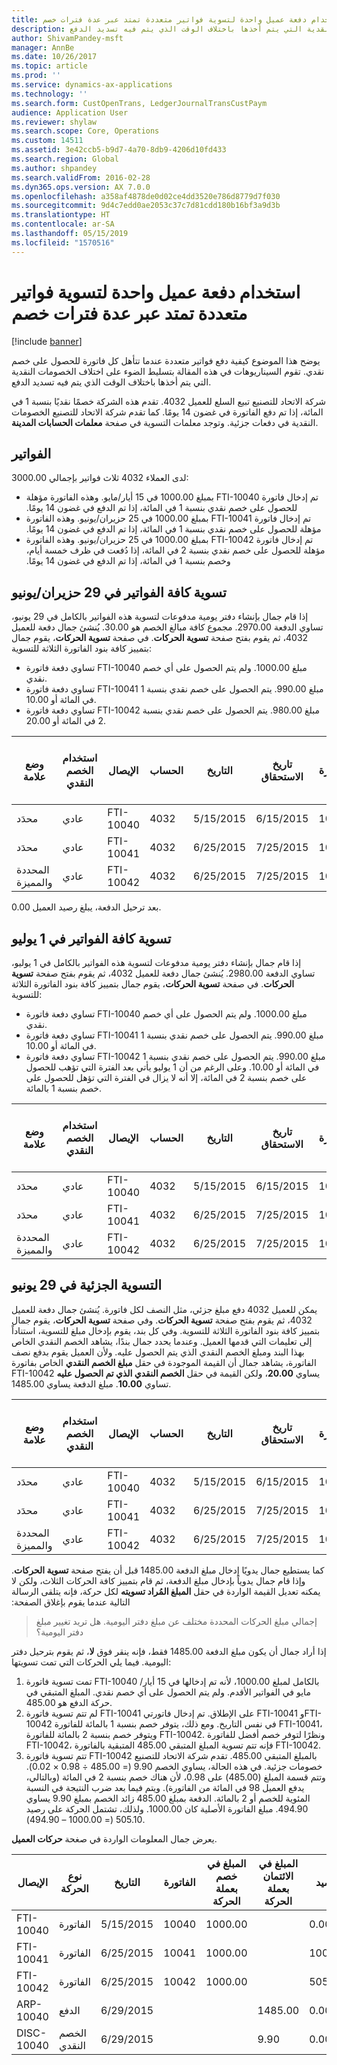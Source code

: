 ```yaml
---
title: استخدام دفعة عميل واحدة لتسوية فواتير متعددة تمتد عبر عدة فترات خصم
description: يوضح هذا الموضوع كيفية دفع فواتير متعددة عندما تتأهل كل فاتورة للحصول على خصم نقدي. تقوم السيناريوهات في هذه المقالة بتسليط الضوء على اختلاف الخصومات النقدية التي يتم أخذها باختلاف الوقت الذي يتم فيه تسديد الدفع.
author: ShivamPandey-msft
manager: AnnBe
ms.date: 10/26/2017
ms.topic: article
ms.prod: ''
ms.service: dynamics-ax-applications
ms.technology: ''
ms.search.form: CustOpenTrans, LedgerJournalTransCustPaym
audience: Application User
ms.reviewer: shylaw
ms.search.scope: Core, Operations
ms.custom: 14511
ms.assetid: 3e42ccb5-b9d7-4a70-8db9-4206d10fd433
ms.search.region: Global
ms.author: shpandey
ms.search.validFrom: 2016-02-28
ms.dyn365.ops.version: AX 7.0.0
ms.openlocfilehash: a358af4878de0d02ce4dd3520e786d8779d7f030
ms.sourcegitcommit: 9d4c7edd0ae2053c37c7d81cdd180b16bf3a9d3b
ms.translationtype: HT
ms.contentlocale: ar-SA
ms.lasthandoff: 05/15/2019
ms.locfileid: "1570516"
---
```

# <a name="use-a-customer-payment-to-settle-multiple-invoices-that-span-multiple-discount-periods"></a>استخدام دفعة عميل واحدة لتسوية فواتير متعددة تمتد عبر عدة فترات خصم

[!include [banner](../includes/banner.md)]

يوضح هذا الموضوع كيفية دفع فواتير متعددة عندما تتأهل كل فاتورة للحصول على خصم نقدي. تقوم السيناريوهات في هذه المقالة بتسليط الضوء على اختلاف الخصومات النقدية التي يتم أخذها باختلاف الوقت الذي يتم فيه تسديد الدفع.

‏‫شركة الاتحاد للتصنيع تبيع السلع للعميل 4032. تقدم هذه الشركة خصمًا نقديًا بنسبة 1 في المائة، إذا تم دفع الفاتورة في غضون 14 يومًا.‬ كما تقدم شركة الاتحاد للتصنيع الخصومات النقدية في دفعات جزئية. وتوجد معلمات التسوية في صفحة **معلمات الحسابات المدينة**.

## <a name="invoices"></a>الفواتير
لدى العملاء 4032 ثلاث فواتير بإجمالي 3000.00:

-   ‏‫تم إدخال فاتورة FTI-10040 بمبلغ 1000.00 في 15 أيار/مايو. وهذه الفاتورة مؤهلة للحصول على خصم نقدي بنسبة 1 في المائة، إذا تم الدفع في غضون 14 يومًا.‬
-   ‏‫تم إدخال فاتورة FTI-10041 بمبلغ 1000.00 في 25 حزيران/يونيو. وهذه الفاتورة مؤهلة للحصول على خصم نقدي بنسبة 1 في المائة، إذا تم الدفع في غضون 14 يومًا.‬
-   ‏‫تم إدخال فاتورة FTI-10042 بمبلغ 1000.00 في 25 حزيران/يونيو. وهذه الفاتورة مؤهلة للحصول على خصم نقدي بنسبة 2 في المائة، إذا دُفعت في ظرف خمسة أيام، وخصم بنسبة 1 في المائة، إذا تم الدفع في غضون 14 يومًا.‬

## <a name="settle-all-invoices-on-june-29"></a>تسوية كافة الفواتير في 29 حزيران/يونيو
إذا قام جمال بإنشاء دفتر يومية مدفوعات لتسوية هذه الفواتير بالكامل في 29 يونيو، تساوي الدفعة 2970.00. مجموع كافة مبالغ الخصم هو 30.00. يُنشئ جمال دفعة للعميل 4032، ثم يقوم بفتح صفحة **تسوية الحركات**. في صفحة **تسوية الحركات**، يقوم جمال بتمييز كافة بنود الفاتورة الثلاثة للتسوية:

-   تساوي دفعة فاتورة FTI-10040 مبلغ 1000.00. ولم يتم الحصول على أي خصم نقدي.
-   تساوي دفعة فاتورة FTI-10041 مبلغ 990.00. يتم الحصول على خصم نقدي بنسبة 1 في المائة أو 10.00.
-   تساوي دفعة فاتورة FTI-10042 مبلغ 980.00. يتم الحصول على خصم نقدي بنسبة 2 في المائة أو 20.00.

| وضع علامة                     | استخدام الخصم النقدي | الإيصال   | الحساب | التاريخ      | تاريخ الاستحقاق  | الفاتورة | المبلغ في خصم بعملة الحركة | المبلغ في الائتمان بعملة الحركة | عملة | المبلغ المراد تسويته |
|--------------------------|-------------------|-----------|---------|-----------|-----------|---------|--------------------------------------|---------------------------------------|----------|------------------|
| محدَد                 | عادي            | FTI-10040 | 4032    | 5/15/2015 | 6/15/2015 | 10040   | 1000.00                             |                                       | دولار أمريكي      | 1000.00         |
| محدَد                 | عادي            | FTI-10041 | 4032    | 6/25/2015 | 7/25/2015 | 10041   | 1000.00                             |                                       | دولار أمريكي      | 990.00           |
| المحددة والمميزة | عادي            | FTI-10042 | 4032    | 6/25/2015 | 7/25/2015 | 10042   | 1000.00                             |                                       | دولار أمريكي      | 980.00           |

بعد ترحيل الدفعة، يبلغ رصيد العميل 0.00.

## <a name="settle-all-invoices-on-july-1"></a>تسوية كافة الفواتير في 1 يوليو
إذا قام جمال بإنشاء دفتر يومية مدفوعات لتسوية هذه الفواتير بالكامل في 1 يوليو، تساوي الدفعة 2980.00. يُنشئ جمال دفعة للعميل 4032، ثم يقوم بفتح صفحة **تسوية الحركات**. في صفحة **تسوية الحركات**، يقوم جمال بتمييز كافة بنود الفاتورة الثلاثة للتسوية:

-   تساوي دفعة فاتورة FTI-10040 مبلغ 1000.00. ولم يتم الحصول على أي خصم نقدي.
-   تساوي دفعة فاتورة FTI-10041 مبلغ 990.00. يتم الحصول على خصم نقدي بنسبة 1 في المائة أو 10.00.
-   تساوي دفعة فاتورة FTI-10042 مبلغ 990.00. يتم الحصول على خصم نقدي بنسبة 1 في المائة أو 10.00. وعلى الرغم من أن 1 يوليو يأتي بعد الفترة التي تؤهب للحصول على خصم بنسبة 2 في المائة، إلا أنه لا يزال في الفترة التي تؤهل للحصول على خصم بنسبة 1 بالمائة.

| وضع علامة                     | استخدام الخصم النقدي | الإيصال   | الحساب | التاريخ      | تاريخ الاستحقاق  | الفاتورة | المبلغ في خصم بعملة الحركة | المبلغ في الائتمان بعملة الحركة | عملة | المبلغ المراد تسويته |
|--------------------------|-------------------|-----------|---------|-----------|-----------|---------|--------------------------------------|---------------------------------------|----------|------------------|
| محدَد                 | عادي            | FTI-10040 | 4032    | 5/15/2015 | 6/15/2015 | 10040   | 1000.00                             |                                       | دولار أمريكي      | 1000.00         |
| محدَد                 | عادي            | FTI-10041 | 4032    | 6/25/2015 | 7/25/2015 | 10041   | 1000.00                             |                                       | دولار أمريكي      | 990.00           |
| المحددة والمميزة | عادي            | FTI-10042 | 4032    | 6/25/2015 | 7/25/2015 | 10042   | 1000.00                             |                                       | دولار أمريكي      | 990.00           |

## <a name="partial-settlement-on-june-29"></a>التسوية الجزئية في 29 يونيو
يمكن للعميل 4032 دفع مبلغ جزئي، مثل النصف لكل فاتورة. يُنشئ جمال دفعة للعميل 4032، ثم يقوم بفتح صفحة **تسوية الحركات**. وفي صفحة **تسوية الحركات**، يقوم جمال بتمييز كافة بنود الفاتورة الثلاثة للتسوية. وفي كل بند، يقوم بإدخال مبلغ للتسوية، استناداً إلى تعليمات التي قدمها العميل. وعندما يحدد جمال بندًا، يشاهد الخصم النقدي الخاص بهذا البند ومبلغ الخصم النقدي الذي يتم الحصول عليه. ولأن العميل يقوم بدفع نصف الفاتورة، يشاهد جمال أن القيمة الموجودة في حقل **مبلغ الخصم النقدي** الخاص بفاتورة FTI-10042 يساوي **20.00**، ولكن القيمة في حقل **الخصم النقدي الذي تم الحصول عليه** تساوي **10.00**. مبلغ الدفعة يساوي 1485.00.

| وضع علامة                     | استخدام الخصم النقدي | الإيصال   | الحساب | التاريخ      | تاريخ الاستحقاق  | الفاتورة | المبلغ في خصم بعملة الحركة | المبلغ في الائتمان بعملة الحركة | عملة | المبلغ المراد تسويته |
|--------------------------|-------------------|-----------|---------|-----------|-----------|---------|--------------------------------------|---------------------------------------|----------|------------------|
| محدَد                 | عادي            | FTI-10040 | 4032    | 5/15/2015 | 6/15/2015 | 10040   | 1000.00                             |                                       | دولار أمريكي      | 500.00           |
| محدَد                 | عادي            | FTI-10041 | 4032    | 6/25/2015 | 7/25/2015 | 10041   | 1000.00                             |                                       | دولار أمريكي      | 495.00           |
| المحددة والمميزة | عادي            | FTI-10042 | 4032    | 6/25/2015 | 7/25/2015 | 10042   | 1000.00                             |                                       | دولار أمريكي      | 490.00           |

‏‫كما يستطيع جمال يدويًا إدخال مبلغ الدفعة 1485.00 قبل أن يفتح صفحة **تسوية الحركات**. وإذا قام جمال يدوياً بإدخال مبلغ الدفعة، ثم قام بتمييز كافة الحركات الثلاث، ولكن لا يمكنه تعديل القيمة الواردة في حقل **‬‏‫المبلغ المُراد تسويته** لكل حركة، فإنه يتلقى الرسالة التالية عندما يقوم بإغلاق الصفحة:‬

> إجمالي مبلغ الحركات المحددة مختلف عن مبلغ دفتر اليومية. هل تريد تغيير مبلغ دفتر اليومية؟

إذا أراد جمال أن يكون مبلغ الدفعة 1485.00 فقط، فإنه ينقر فوق **لا**، ثم يقوم بترحيل دفتر اليومية. فيما يلي الحركات التي تمت تسويتها:

1.  تمت تسوية فاتورة FTI-10040 بالكامل لمبلغ 1000.00، لأنه تم إدخالها في 15 أيار/مايو في الفواتير الأقدم. ولم يتم الحصول على أي خصم نقدي. المبلغ المتبقي في حركة الدفع هو 485.00.
2.  لم تتم تسوية فاتورة FTI-10041 على الإطلاق. تم إدخال فاتورتي FTI-10041 وFTI-10042 في نفس التاريخ. ومع ذلك، يتوفر خصم بنسبة 1 بالمائة للفاتورة FTI-10041، ويتوفر خصم بنسبة 2 بالمائة للفاتورة FTI-10042. ونظرًا لتوفر خصم أفضل للفاتورة FTI-10042، فإنه تتم تسوية المبلغ المتبقي 485.00 المتبقية بالفاتورة FTI-10042.
3.  تتم تسوية فاتورة FTI-10042 بالمبلغ المتبقي 485.00. تقدم شركة الاتحاد للتصنيع خصومات جزئية. في هذه الحالة، يساوي الخصم 9.90 (= 485.00 ÷ 0.98 × 0.02). وتتم قسمة المبلغ (485.00) على 0.98، لأن هناك خصم بنسبة 2 في المائة (وبالتالي، يدفع العميل 98 في المائة من الفاتورة). ويتم فيما بعد ضرب النتيجة في النسبة المئوية للخصم أو 2 بالمائة. الدفعة بمبلغ 485.00 زائد الخصم بمبلغ 9.90 يساوي 494.90. مبلغ الفاتورة الأصلية كان 1000.00. ولذلك، تشتمل الحركة على رصيد 505.10 (= 1000.00 – 494.90).

يعرض جمال المعلومات الواردة في صغحة **حركات العميل**.

| الإيصال    | نوع الحركة | التاريخ      | الفاتورة | المبلغ في خصم بعملة الحركة | المبلغ في الائتمان بعملة الحركة | الرصيد  | عملة |
|------------|------------------|-----------|---------|--------------------------------------|---------------------------------------|----------|----------|
| FTI-10040  | الفاتورة          | 5/15/2015 | 10040   | 1000.00                             |                                       | 0.00     | دولار أمريكي      |
| FTI-10041  | الفاتورة          | 6/25/2015 | 10041   | 1000.00                             |                                       | 1000.00 | دولار أمريكي      |
| FTI-10042  | الفاتورة          | 6/25/2015 | 10042   | 1000.00                             |                                       | 505.10   | دولار أمريكي      |
| ARP-10040  | الدفع          | 6/29/2015 |         |                                      | 1485.00                              | 0.00     | دولار أمريكي      |
| DISC-10040 | الخصم النقدي    | 6/29/2015 |         |                                      | 9.90                                  | 0.00     | دولار أمريكي      |





